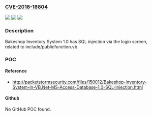 ### [CVE-2018-18804](https://cve.mitre.org/cgi-bin/cvename.cgi?name=CVE-2018-18804)
![](https://img.shields.io/static/v1?label=Product&message=n%2Fa&color=blue)
![](https://img.shields.io/static/v1?label=Version&message=n%2Fa&color=blue)
![](https://img.shields.io/static/v1?label=Vulnerability&message=n%2Fa&color=brighgreen)

### Description

Bakeshop Inventory System 1.0 has SQL injection via the login screen, related to include/publicfunction.vb.

### POC

#### Reference
- http://packetstormsecurity.com/files/150012/Bakeshop-Inventory-System-In-VB.Net-MS-Access-Database-1.0-SQL-Injection.html

#### Github
No GitHub POC found.

